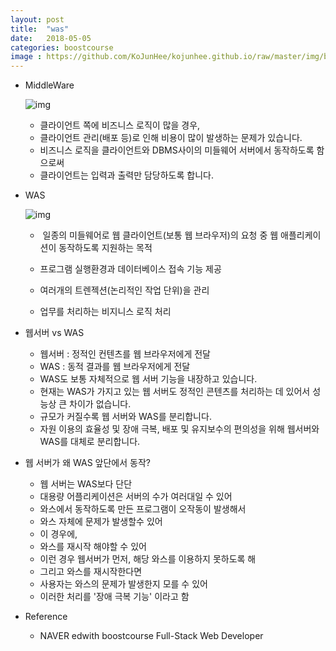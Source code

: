 ```yaml
---
layout: post
title:  "was"
date:   2018-05-05
categories: boostcourse
image : https://github.com/KoJunHee/kojunhee.github.io/raw/master/img/boostcourse.jpg
---
```


- MiddleWare  

  ![img](https://github.com/KoJunHee/kojunhee.github.io/raw/master/img/middleW.png)

  - 클라이언트 쪽에 비즈니스 로직이 많을 경우, 
  - 클라이언트 관리(배포 등)로 인해 비용이 많이 발생하는 문제가 있습니다.
  - 비즈니스 로직을 클라이언트와 DBMS사이의 미들웨어 서버에서 동작하도록 함으로써 
  - 클라이언트는 입력과 출력만 담당하도록 합니다.

- WAS

  ![img](https://github.com/KoJunHee/kojunhee.github.io/raw/master/img/wasimge.png)

  -  일종의 미들웨어로 웹 클라이언트(보통 웹 브라우저)의 요청 중 웹 애플리케이션이 동작하도록 지원하는 목적

  - 프로그램 실행환경과 데이터베이스 접속 기능 제공
  - 여러개의 트렌젝션(논리적인 작업 단위)을 관리
  - 업무를 처리하는 비지니스 로직 처리

- 웹서버 vs WAS 
  - 웹서버 : 정적인 컨텐츠를 웹 브라우저에게 전달
  - WAS : 동적 결과를 웹 브라우저에게 전달
  - WAS도 보통 자체적으로 웹 서버 기능을 내장하고 있습니다.
  - 현재는 WAS가 가지고 있는 웹 서버도 정적인 콘텐츠를 처리하는 데 있어서 성능상 큰 차이가 없습니다.
  - 규모가 커질수록 웹 서버와 WAS를 분리합니다.
  - 자원 이용의 효율성 및 장애 극복, 배포 및 유지보수의 편의성을 위해 웹서버와 WAS를 대체로 분리합니다.
- 웹 서버가 왜 WAS 앞단에서 동작?
  - 웹 서버는 WAS보다 단단
  - 대용량 어플리케이션은 서버의 수가 여러대일 수 있어
  - 와스에서 동작하도록 만든 프로그램이 오작동이 발생해서 
  - 와스 자체에 문제가 발생할수 있어
  - 이 경우에,
  - 와스를 재시작 해야할 수 있어
  - 이런 경우 웹서버가 먼저, 해당 와스를 이용하지 못하도록 해
  - 그리고 와스를 재시작한다면
  - 사용자는 와스의 문제가 발생한지 모를 수 있어
  - 이러한 처리를 '장애 극복 기능' 이라고 함





- Reference

  - NAVER edwith boostcourse Full-Stack Web Developer 



